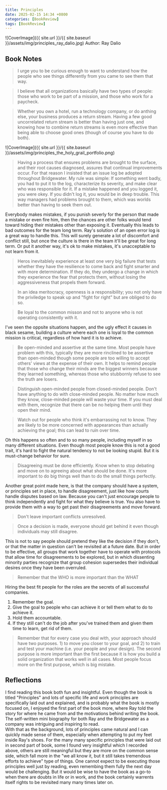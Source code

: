 ```yaml
---
title: Principles
date: 2025-02-15 14:34 +0800
categories: [BookReview]
tags: [BookReview]
---
```


![CoverImage]({{ site.url }}/{{ site.baseurl }}/assets/img/principles_ray_dalio.jpg)
Author: Ray Dalio

## Book Notes
> I urge you to be curious enough to want to understand how the people who see things differently from you came to see them that way.

> I believe that all organizations basically have two types of people: those who work to be part of a mission, and those who work for a paycheck.

> Whether you own a hotel, run a technology company, or do anthing else, your business produces a return stream. Having a few good uncorrelated return stream is better than having just one, and knowing how to combine return streams is even more effective than being able to choose good ones (though of course you have to do both).

![CoverImage]({{ site.url }}/{{ site.baseurl }}/assets/img/principles_the_holy_grail_portfolio.png)

> Having a process that ensures problems are brought to the surface, and their root causes diagnosed, assures that continual improvements occur.
> For that reason I insisted that an issue log be adopted throughout Bridgewater. My rule was simple: If something went badly, you had to put it to the log, characterize its severity, and make clear who was responsible for it. If a mistake happened and you logged it, you were okey. If you didn't log it, you would be in deep trouble. This way managers had problems brought to them, which was worlds better than having to seek them out.

Everybody makes mistakes, if you punish severly for the person that made a mistake or even fire him, then the chances are other folks would tend toward hiding their mistakes other than exposing it. Eventually this leads to bad outcomes for the team long term. Ray's solution of an open error log is a great way to handle this. This will surely generate a lot of discomfort and conflict still, but once the culture is there in the team it'll be great for long term. Or put it another way, it's ok to make mistakes, it's unacceptable to not learn from it.

> Heros inevitablely experience at least one very big failure that tests whether they have the resilience to come back and fight smarter and with more determination. If they do, they undergo a change in which they experience the fear that protects them, without losing the aggressiveness that propels them forward.

> In an idea meritocracy, openness is a responsibility; you not only have the priviledge to speak up and "fight for right" but are obliged to do so.

> Be loyal to the common misson and not to anyone who is not operating consistently with it.

I've seen the oppsite situations happen, and the ugly effect it causes in black sesame, building a culture where each one is loyal to the common mission is critical, regardless of how hard it is to achieve.

> Be open-minded and assertive at the same time. Most people have problem with this, typically they are more rinclined to be assertive than open-minded though some people are too willing to accept others' views at the expense of their own. It helps to remind people that those who change their minds are the biggest winners because they learned something, whereas those who stubbornly refuse to see the truth are losers.

> Distinguish open-minded people from closed-minded people. Don't have anything to do with close-minded people. No matter how much they know, close-minded people will waste your time. If you must deal with them, recognize that there can be no helping them until they open their mind.

> Watch out for people who think it's embarrassing not to know. They are likely to be more concerned with appearances than actually achieving the goal; this can lead to ruin over time.

Oh this happens so often and to so many people, including myself in so many different situations. Even though most people know this is not a good trait, it's hard to fight the natural tendency to not be looking stupid. But it is must-change behavior for sure.

> Disagreeing must be done efficiently. Know when to stop debating and move on to agreeing about what should be done. It's more important to do big things well than to do the small things perfectly.

Another great point made here, is that the company should have a system, or principles set in place, to handle disagreement, just like how courts handle disputes based on law. Because you can't just encourage people to think independently and fight for what they believe is true. You also have to provide them with a way to get past their disagreements and move forward. 

> Don't leave important conflicts unresolved.

> Once a decision is made, everyone should get behind it even though individuals may still disagree.

This is not to say people should pretend they like the decision if they don't, or that the matter in question can't be revisited at a future date. But in order to be effective, all groups that work together have to operate with protocols that allow time for disagreements to be explored, but in which dissenting minority parties recognize that group cohesion supersedes their individual desires once they have been overruled.

> Remember that the WHO is more important than the WHAT

Hiring the best fit people for the roles are the secrets of all successful companies.
1. Remember the goal.
2. Give the goal to people who can achieve it or tell them what to do to achieve it.
3. Hold them accountable.
4. If they still can't do the job after you've trained them and given them time to learn, get rid of them.

> Remember that for every case you deal with, your approach should have two purposes. 1) to move you closer to your goal, and 2) to train and test your machine (i.e. your people and your design). The second purpose is more important than the first because it is how you build a solid organization that works well in all cases. Most people focus more on the first purpose, which is big mistake.

## Reflections

I find reading this book both fun and insightful. Even though the book is titled "Principles" and lots of specific life and work principles are specifically laid out and explained, and is probably what the book is mostly focused on, I enjoyed the first part of the book more, where Ray told the story for where he came from and the motivations behind writing the book. The self-written mini biography for both Ray and the Bridgewater as a company was intriguing and inspiring to read.\
With that as the background, lots of principles came natural and I can quickly made sense of them, especially when attempting to put my feet inside Ray's shoes. For the many many specific principles that were laid out in second part of book, some I found very insightful which I recorded above, others are still meaningful but they are more on the common sense side, which fall more in the "we all know it, but it still takes tremendous efforts to achieve" type of things. One cannot expect to be executing those principles well just by reading, even remembing them fully the next day would be challenging. But it would be wise to have the book as a go-to when there are doubts in life or in work, and the book certainly warrents itself rights to be revisited many many times later on.
